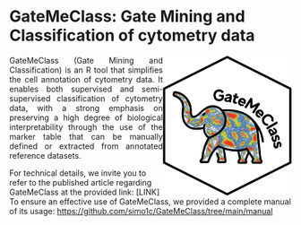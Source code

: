# GateMeClass: Gate Mining and Classification of cytometry data

 <img width="230" height="250" src="logo2.jpg" alt = "Logo GateMeClass" align = "right">

<p align = "justify">
GateMeClass (Gate Mining and Classification) is an R tool that simplifies the cell annotation of cytometry data.
It enables both supervised and semi-supervised classification of cytometry data, with a strong emphasis on preserving a high degree of biological interpretability through the use of the marker table that can be manually defined or extracted from annotated reference datasets.

For technical details, we invite you to refer to the published article regarding GateMeClass at the provided link: [LINK]
To ensure an effective use of GateMeClass, we provided a complete manual of its usage: https://github.com/simo1c/GateMeClass/tree/main/manual

</p>
